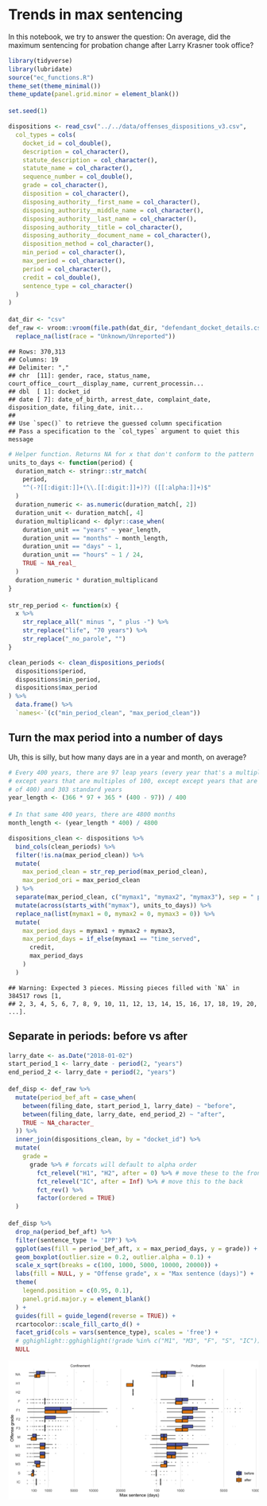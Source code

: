 Trends in max sentencing
================

In this notebook, we try to answer the question: On average, did the
maximum sentencing for probation change after Larry Krasner took office?

``` r
library(tidyverse)
library(lubridate)
source("ec_functions.R")
theme_set(theme_minimal())
theme_update(panel.grid.minor = element_blank())

set.seed(1)
```

``` r
dispositions <- read_csv("../../data/offenses_dispositions_v3.csv",
  col_types = cols(
    docket_id = col_double(),
    description = col_character(),
    statute_description = col_character(),
    statute_name = col_character(),
    sequence_number = col_double(),
    grade = col_character(),
    disposition = col_character(),
    disposing_authority__first_name = col_character(),
    disposing_authority__middle_name = col_character(),
    disposing_authority__last_name = col_character(),
    disposing_authority__title = col_character(),
    disposing_authority__document_name = col_character(),
    disposition_method = col_character(),
    min_period = col_character(),
    max_period = col_character(),
    period = col_character(),
    credit = col_double(),
    sentence_type = col_character()
  )
)

dat_dir <- "csv"
def_raw <- vroom::vroom(file.path(dat_dir, "defendant_docket_details.csv")) %>%
  replace_na(list(race = "Unknown/Unreported"))
```

    ## Rows: 370,313
    ## Columns: 19
    ## Delimiter: ","
    ## chr  [11]: gender, race, status_name, court_office__court__display_name, current_processin...
    ## dbl  [ 1]: docket_id
    ## date [ 7]: date_of_birth, arrest_date, complaint_date, disposition_date, filing_date, init...
    ## 
    ## Use `spec()` to retrieve the guessed column specification
    ## Pass a specification to the `col_types` argument to quiet this message

``` r
# Helper function. Returns NA for x that don't conform to the pattern
units_to_days <- function(period) {
  duration_match <- stringr::str_match(
    period,
    "^(-?[[:digit:]]+(\\.[[:digit:]]+)?) ([[:alpha:]]+)$"
  )
  duration_numeric <- as.numeric(duration_match[, 2])
  duration_unit <- duration_match[, 4]
  duration_multiplicand <- dplyr::case_when(
    duration_unit == "years" ~ year_length,
    duration_unit == "months" ~ month_length,
    duration_unit == "days" ~ 1,
    duration_unit == "hours" ~ 1 / 24,
    TRUE ~ NA_real_
  )
  duration_numeric * duration_multiplicand
}

str_rep_period <- function(x) {
  x %>%
    str_replace_all(" minus ", " plus -") %>%
    str_replace("life", "70 years") %>%
    str_replace("_no_parole", "")
}
```

``` r
clean_periods <- clean_dispositions_periods(
  dispositions$period,
  dispositions$min_period,
  dispositions$max_period
) %>%
  data.frame() %>%
  `names<-`(c("min_period_clean", "max_period_clean"))
```

## Turn the max period into a number of days

Uh, this is silly, but how many days are in a year and month, on
average?

``` r
# Every 400 years, there are 97 leap years (every year that's a multiple of 4,
# except years that are multiples of 100, except except years that are multiples
# of 400) and 303 standard years
year_length <- (366 * 97 + 365 * (400 - 97)) / 400

# In that same 400 years, there are 4800 months
month_length <- (year_length * 400) / 4800
```

``` r
dispositions_clean <- dispositions %>%
  bind_cols(clean_periods) %>%
  filter(!is.na(max_period_clean)) %>%
  mutate(
    max_period_clean = str_rep_period(max_period_clean),
    max_period_ori = max_period_clean
  ) %>%
  separate(max_period_clean, c("mymax1", "mymax2", "mymax3"), sep = " plus ") %>%
  mutate(across(starts_with("mymax"), units_to_days)) %>%
  replace_na(list(mymax1 = 0, mymax2 = 0, mymax3 = 0)) %>%
  mutate(
    max_period_days = mymax1 + mymax2 + mymax3,
    max_period_days = if_else(mymax1 == "time_served",
      credit,
      max_period_days
    )
  )
```

    ## Warning: Expected 3 pieces. Missing pieces filled with `NA` in 384517 rows [1,
    ## 2, 3, 4, 5, 6, 7, 8, 9, 10, 11, 12, 13, 14, 15, 16, 17, 18, 19, 20, ...].

## Separate in periods: before vs after

``` r
larry_date <- as.Date("2018-01-02")
start_period_1 <- larry_date - period(2, "years")
end_period_2 <- larry_date + period(2, "years")

def_disp <- def_raw %>%
  mutate(period_bef_aft = case_when(
    between(filing_date, start_period_1, larry_date) ~ "before",
    between(filing_date, larry_date, end_period_2) ~ "after",
    TRUE ~ NA_character_
  )) %>%
  inner_join(dispositions_clean, by = "docket_id") %>%
  mutate(
    grade =
      grade %>% # forcats will default to alpha order
        fct_relevel("H1", "H2", after = 0) %>% # move these to the front
        fct_relevel("IC", after = Inf) %>% # move this to the back
        fct_rev() %>%
        factor(ordered = TRUE)
  )

def_disp %>%
  drop_na(period_bef_aft) %>%
  filter(sentence_type != 'IPP') %>% 
  ggplot(aes(fill = period_bef_aft, x = max_period_days, y = grade)) +
  geom_boxplot(outlier.size = 0.2, outlier.alpha = 0.1) +
  scale_x_sqrt(breaks = c(100, 1000, 5000, 10000, 20000)) +
  labs(fill = NULL, y = "Offense grade", x = "Max sentence (days)") +
  theme(
    legend.position = c(0.95, 0.1),
    panel.grid.major.y = element_blank()
  ) +
  guides(fill = guide_legend(reverse = TRUE)) +
  rcartocolor::scale_fill_carto_d() +
  facet_grid(cols = vars(sentence_type), scales = 'free') +
  # gghighlight::gghighlight(!grade %in% c("M1", "M3", "F", "S", "IC")) +
  NULL
```

![](max-sentencing_files/figure-gfm/max-sentence-trend-1.png)<!-- -->
